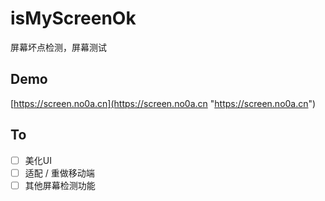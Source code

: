 # isMyScreenOk

屏幕坏点检测，屏幕测试

## Demo

[https://screen.no0a.cn](https://screen.no0a.cn "https://screen.no0a.cn")

## To


- [ ] 美化UI
- [ ] 适配 / 重做移动端
- [ ] 其他屏幕检测功能